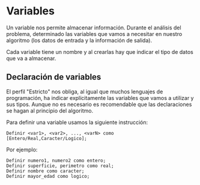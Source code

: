# Variables

Un variable nos permite almacenar información. Durante el análisis del problema, determinado las variables que vamos a necesitar en nuestro algoritmo (los datos de entrada y la información de salida).

Cada variable tiene un nombre y al crearlas hay que indicar el tipo de datos que va a almacenar.

## Declaración de variables

El perfil "Estricto" nos obliga, al igual que muchos lenguajes de programación, ha indicar explícitamente las variables que vamos a utilizar y sus tipos. Aunque no es necesario es recomendable que las declaraciones se hagan al principio del algoritmo.

Para definir una variable usamos la siguiente instrucción:

	Definir <var1>, <var2>, ..., <varN> como [Entero/Real,Caracter/Logico];

Por ejemplo:

	Definir numero1, numero2 como entero;
	Definir superficie, perimetro como real;
	Definir nombre como caracter;
	Definir mayor_edad como logico;


